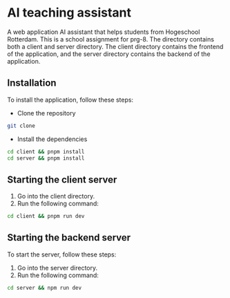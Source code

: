 # AI teaching assistant

A web application AI assistant that helps students from Hogeschool Rotterdam. This is a school assignment for prg-8. The directory contains both a client and server directory. The client directory contains the frontend of the application, and the server directory contains the backend of the application.

## Installation

To install the application, follow these steps:

- Clone the repository

```sh
git clone
```

- Install the dependencies

```sh
cd client && pnpm install
cd server && pnpm install
```

## Starting the client server

1. Go into the client directory.
2. Run the following command:

```sh
cd client && pnpm run dev
```

## Starting the backend server

To start the server, follow these steps:

1. Go into the server directory.
2. Run the following command:

```sh
cd server && npm run dev
```
